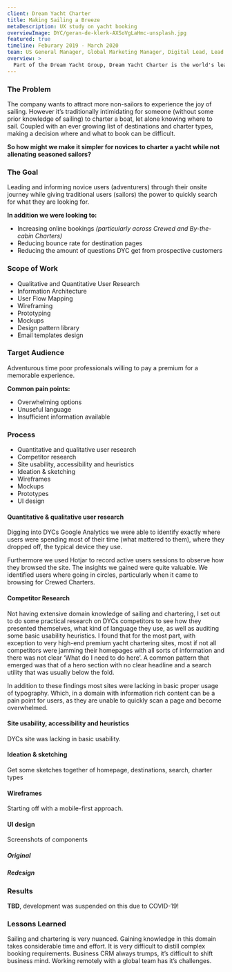 ```yaml
---
client: Dream Yacht Charter
title: Making Sailing a Breeze
metaDescription: UX study on yacht booking
overviewImage: DYC/geran-de-klerk-AXSoVgLaHmc-unsplash.jpg
featured: true
timeline: Feburary 2019 - March 2020
team: US General Manager, Global Marketing Manager, Digital Lead, Lead Developer, Project Manager, External SEO Agency
overview: >
  Part of the Dream Yacht Group, Dream Yacht Charter is the world's leading ocean tourism company with a fleet of 1,250+ yachts scattered across 60+ destinations around the globe. The company was experiencing a growth spurt pre COVID-19 that was outpacing its ability to carefully consider design and  user experience. With a leaking Wordpress template that was dated and not exactly fit for purpose, I was tasked with steering the redesign of the Dream Yacht Groups flagship product.
---
```


### The Problem
The company wants to attract more non-sailors to experience the joy of sailing. However it’s traditionally intimidating for someone (without some prior knowledge of sailing) to charter a boat, let alone knowing where to sail. Coupled with an ever growing list of destinations and charter types, making a decision where and what to book can be difficult.

**So how might we make it simpler for novices to charter a yacht while not alienating seasoned sailors?**

### The Goal
Leading and informing novice users (adventurers) through their onsite journey while giving traditional users (sailors) the power to quickly search for what they are looking for.

**In addition we were looking to:**
- Increasing online bookings *(particularly across Crewed and By-the-cabin Charters)*
- Reducing bounce rate for destination pages
- Reducing the amount of questions DYC get from prospective customers

### Scope of Work
- Qualitative and Quantitative User Research
- Information Architecture
- User Flow Mapping
- Wireframing
- Prototyping
- Mockups
- Design pattern library
- Email templates design

### Target Audience
Adventurous time poor professionals willing to pay a premium for a memorable experience. 

**Common pain points:**
- Overwhelming options
- Unuseful language
- Insufficient information available

### Process

- Quantitative and qualitative user research
- Competitor research
- Site usability, accessibility and heuristics
- Ideation & sketching
- Wireframes
- Mockups
- Prototypes
- UI design

#### Quantitative & qualitative user research
Digging into DYCs Google Analytics we were able to identify exactly where users were spending most of their time (what mattered to them), where they dropped off, the typical device they use.
 
Furthermore we used Hotjar to record active users sessions to observe how they browsed the site. The insights we gained were quite valuable. We identified users where going in circles, particularly when it came to browsing for Crewed Charters. 

#### Competitor Research
Not having extensive domain knowledge of sailing and chartering,  I set out to do some practical research on DYCs competitors to see how they presented themselves, what kind of language they use, as well as auditing some basic usability heuristics. I found that for the most part, with exception to very high-end premium yacht chartering sites, most if not all competitors were jamming their homepages with all sorts of information and there was not clear ‘What do I need to do here’. A common pattern that emerged was that of a hero section with no clear headline and a search utility that was usually below the fold.

In addition to these findings most sites were lacking in basic proper usage of typography. Which, in a domain with information rich content can be a pain point for users, as they are unable to quickly scan a page and become overwhelmed.

#### Site usability, accessibility and heuristics
DYCs site was lacking in basic usability.

#### Ideation & sketching
Get some sketches together of homepage, destinations, search, charter types 

<div class="grid grid-cols-1 md:grid-cols-3 gap-0">
  <g-image src="https://placehold.it/600x600" quality="65" fit="contain" style="margin-top:0" alt="DYC Homepage Redesign Overview" />
  <g-image src="https://placehold.it/600x600" quality="65" fit="contain" style="margin-top:0" alt="DYC Homepage Redesign Overview" />
  <g-image src="https://placehold.it/600x600" quality="65" fit="contain" style="margin-top:0" alt="DYC Homepage Redesign Overview" />
</div>
<!-- <g-image src="https://placehold.it/600x600" quality="65" width="2046" height="4300" fit="contain" style="margin-top:0" alt="DYC Homepage Redesign Overview" /> -->

<!-- <g-image src="http://placehold.it/600" quality="10" width="600" height="600" fit="contain" class="" alt="image description"></g-image> -->

<!-- <g-image src="http://placehold.it/600" quality="10" width="600" height="600" fit="contain" class="" alt="image description"></g-image> -->

#### Wireframes
Starting off with a mobile-first approach.

<!-- <g-image src="http://placehold.it/600" quality="10" width="600" height="600" fit="contain" class="" alt="image description"></g-image> -->

<!-- #### Prototypes
Invision prototype? See if I can find the Sketch prototype.  -->

#### UI design
Screenshots of components

<div class="p-0 bg-gray-600">
  <div class="flex pt-12 text-gray-200 px-2 md:px-8">
    <h5 class="w-1/2 text-center">Original</h5>
    <h5 class="w-1/2 text-center">Redesign</h5>
  </div>
</div>

### Results
**TBD**, development was suspended on this due to COVID-19!

### Lessons Learned
Sailing and chartering is very nuanced. Gaining knowledge in this domain takes considerable time and effort. It is very difficult to distill complex booking requirements. Business CRM always trumps, it’s difficult to shift business mind. Working remotely with a global team has it’s challenges.
